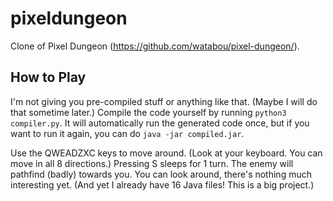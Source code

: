 # pixeldungeon
Clone of Pixel Dungeon (https://github.com/watabou/pixel-dungeon/).

## How to Play

I'm not giving you pre-compiled stuff or anything like that. (Maybe I will do that sometime later.) Compile the code yourself by running `python3 compiler.py`. It will automatically run the generated code once, but if you want to run it again, you can do `java -jar compiled.jar`.

Use the QWEADZXC keys to move around. (Look at your keyboard. You can move in all 8 directions.) Pressing S sleeps for 1 turn. The enemy will pathfind (badly) towards you. You can look around, there's nothing much interesting yet. (And yet I already have 16 Java files! This is a big project.)